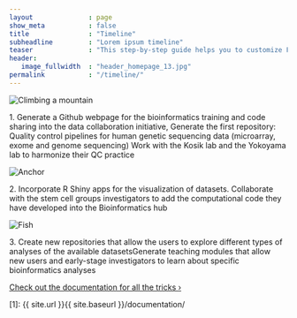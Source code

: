 ```yaml
---
layout              : page
show_meta           : false
title               : "Timeline"
subheadline         : "Lorem ipsum timeline"
teaser              : "This step-by-step guide helps you to customize Feeling Responsive to your needs."
header:
   image_fullwidth  : "header_homepage_13.jpg"
permalink           : "/timeline/"
---
```


<head>
    <link rel="stylesheet" href="{{ site.url }}{{ site.baseurl }}/assets/css/popups.css">
    <link rel="stylesheet" href="{{ site.url }}{{ site.baseurl }}/assets/css/customimg.css">
</head>

<div class="timeline1">
    <div class="circle-container">
            <img class="t60" src="{{ site.urlimg }}/timeline/time01.jpg" alt="Climbing a mountain">
    </div>
    <div class="text-left">
      <p>1. Generate a Github webpage for the bioinformatics training and code sharing into the data collaboration initiative, Generate the first repository: Quality control pipelines for human genetic sequencing data (microarray, exome and genome sequencing) Work with the Kosik lab and the Yokoyama lab to harmonize their QC practice</p>
    </div>
</div>

<div class="timeline1">
    <div class="circle-container">
         <img class="t60" src="{{ site.urlimg }}/timeline/time02.jpg" alt="Anchor">
    </div>
    <div class="text-right">
      <p>2. Incorporate R Shiny apps for the visualization of datasets. Collaborate with the stem cell groups investigators to add the computational code they have developed into the Bioinformatics hub</p>
    </div>
</div>


<div class="timeline1">
    <div class="circle-container">
         <img class="t60" src="{{ site.urlimg }}/timeline/time03.jpg" alt="Fish">
    </div>
    <div class="text-left">
      <p>3. Create new repositories that allow the users to explore different types of analyses of the available datasetsGenerate teaching modules that allow new users and early-stage investigators to learn about specific bioinformatics analyses</p>
    </div>
</div>

<a class="radius button small" href="{{ site.url }}{{ site.baseurl }}/documentation/">Check out the documentation for all the tricks ›</a>


 [1]: {{ site.url }}{{ site.baseurl }}/documentation/
 